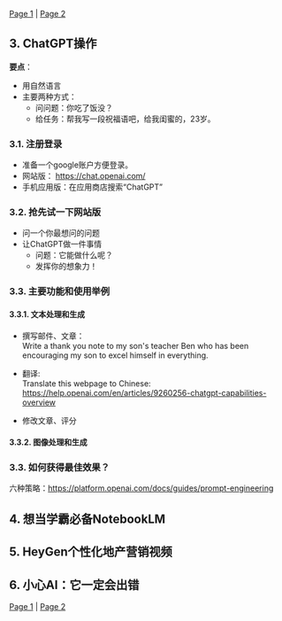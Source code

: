 [Page 1](index.md) | [Page 2](page2.md)

## 3. ChatGPT操作

**要点**：
- 用自然语言
- 主要两种方式：
  - 问问题：你吃了饭没？
  - 给任务：帮我写一段祝福语吧，给我闺蜜的，23岁。  

### 3.1. 注册登录

- 准备一个google账户方便登录。
- 网站版： https://chat.openai.com/
- 手机应用版：在应用商店搜索“ChatGPT”
   
### 3.2. 抢先试一下网站版
- 问一个你最想问的问题
- 让ChatGPT做一件事情
  - 问题：它能做什么呢？
  - 发挥你的想象力！

### 3.3. 主要功能和使用举例

#### 3.3.1. 文本处理和生成

- 撰写邮件、文章：   
  Write a thank you note to my son's teacher Ben who has been encouraging my son to excel himself in everything. 

- 翻译:  
  Translate this webpage to Chinese:
https://help.openai.com/en/articles/9260256-chatgpt-capabilities-overview

- 修改文章、评分
  
#### 3.3.2. 图像处理和生成

### 3.3. 如何获得最佳效果？

六种策略：https://platform.openai.com/docs/guides/prompt-engineering

## 4. 想当学霸必备NotebookLM

## 5. HeyGen个性化地产营销视频

## 6. 小心AI：它一定会出错

[Page 1](index.md) | [Page 2](page2.md)